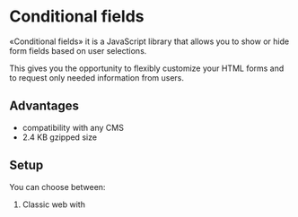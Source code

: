 # Conditional fields

«Conditional fields» it is a JavaScript library that allows you to show or hide form fields based on user selections. 

This gives you the opportunity to flexibly customize your HTML forms and to request only needed information from users.

## Advantages

* compatibility with any CMS
* 2.4 KB gzipped size

## Setup

You can choose between:

1. Classic web with <script> tag

```html
<script src="conditional-fields.browser.js"></script>
```

2. ES6 Modules

```javascript
import ConditionalFields from 'conditional-fields';
```

## Usage

First of all, you will need an html form.

To enable conditional logic you should add data-rules attribute to conditional field.

```html
<form action="#" method="POST">
    <div class="row">
        <input type="checkbox" name="is_adult"> Are you an adult?
    </div>
    
    <div class="row">
        <input name="phone" data-rules='[{"name": "is_adult", "value": ["true"]}]'>
    </div>
    
    <button type="submit">Submit</button>
</form>
```

```javascript
new ConditionalForm(document.querySelector('form'));
```

In the example above input with name **phone** will be visible only if input with name **is_adult** has value that equals to **true**.






You can also provide your own functions to show and hide form fields:

```javascript
new ConditionalForm(document.querySelector('form'), {
    onShow: (root) => root.closest('div.row').style.display = 'block',
    onHide: (root) => root.closest('div.row').style.display = 'none'
});
```
